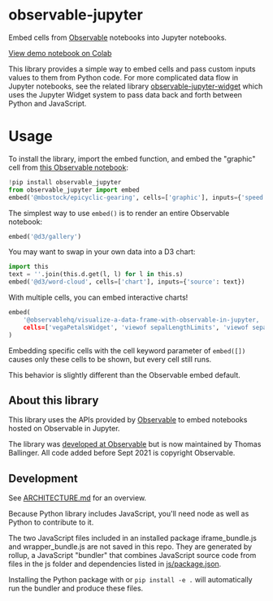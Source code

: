 # observable-jupyter

Embed cells from [Observable](https://observablehq.com/) notebooks into Jupyter notebooks.

[View demo notebook on Colab](https://colab.research.google.com/drive/1t_wcE-NqoPO-dpnrB9VMQ0KUxR5e1rML?usp=sharing)

This library provides a simple way to embed cells and pass custom inputs values to them from Python code. For more complicated data flow in Jupyter notebooks, see the related library [observable-jupyter-widget](https://github.com/thomasballinger/observable-jupyter-widget) which uses the Jupyter Widget system to pass data back and forth between Python and JavaScript.

# Usage

To install the library, import the embed function, and embed the "graphic" cell from [this Observable notebook](https://observablehq.com/@mbostock/epicyclic-gearing):
~~~py
!pip install observable_jupyter
from observable_jupyter import embed
embed('@mbostock/epicyclic-gearing', cells=['graphic'], inputs={'speed': 0.2})
~~~

The simplest way to use `embed()` is to render an entire Observable notebook:
~~~py
embed('@d3/gallery')
~~~

You may want to swap in your own data into a D3 chart:
~~~py
import this
text = ''.join(this.d.get(l, l) for l in this.s)
embed('@d3/word-cloud', cells=['chart'], inputs={'source': text})
~~~

With multiple cells, you can embed interactive charts!
~~~py
embed(
    '@observablehq/visualize-a-data-frame-with-observable-in-jupyter,
    cells=['vegaPetalsWidget', 'viewof sepalLengthLimits', 'viewof sepalWidthLimits'],
)
~~~

Embedding specific cells with the cell keyword parameter of `embed([])` causes only these cells to be shown, but every cell still runs.

This behavior is slightly different than the Observable embed default.

## About this library

This library uses the APIs provided by [Observable](https://observablehq.com) to embed notebooks hosted on Observable in Jupyter.

The library was [developed at Observable](https://github.com/observablehq/observable-jupyter) but is now maintained by Thomas Ballinger.
All code added before Sept 2021 is copyright Observable.

## Development

See [ARCHITECTURE.md](./ARCHITECTURE.md) for an overview.

Because Python library includes JavaScript, you'll need node as well as Python to contribute to it.

The two JavaScript files included in an installed package iframe_bundle.js and wrapper_bundle.js are not saved in this repo.
They are generated by rollup, a JavaScript "bundler" that combines JavaScript source code
from files in the js folder and dependencies listed in [js/package.json](./js/package.json).

Installing the Python package with or `pip install -e .` will automatically run the bundler and produce these files.


